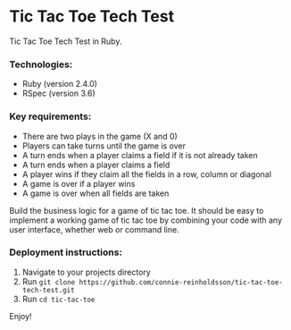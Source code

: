 # Tic Tac Toe Tech Test

Tic Tac Toe Tech Test in Ruby.

### Technologies:
- Ruby (version 2.4.0)
- RSpec (version 3.6)

### Key requirements:
- There are two plays in the game (X and 0)
- Players can take turns until the game is over
- A turn ends when a player claims a field if it is not already taken
- A turn ends when a player claims a field
- A player wins if they claim all the fields in a row, column or diagonal
- A game is over if a player wins
- A game is over when all fields are taken

Build the business logic for a game of tic tac toe. It should be easy to implement a working game of tic tac toe by combining your code with any user interface, whether web or command line.

### Deployment instructions:
1. Navigate to your projects directory
2. Run ```git clone https://github.com/connie-reinholdsson/tic-tac-toe-tech-test.git```
3. Run ```cd tic-tac-toe```

Enjoy!
